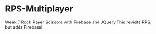 # RPS-Multiplayer
Week 7 Rock Paper Scissors with Firebase and JQuery
This revisits RPS, but adds Firebase!
